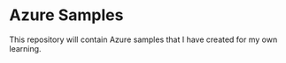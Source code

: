 # Azure Samples
This repository will contain Azure samples that I have created for my own learning.
